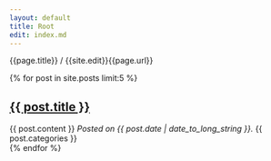 ```yaml
---
layout: default
title: Root
edit: index.md
---
```


{{page.title}} / {{site.edit}}{{page.url}}

{% for post in site.posts limit:5 %}
<article>
  <h1 id="{{post.title}}"><a href="{{ post.url }}">{{ post.title }}</a></h1>
  {{ post.content }}
  <em>Posted on {{ post.date | date_to_long_string }}.</em>
  {{ post.categories }}
</article>
{% endfor %}
